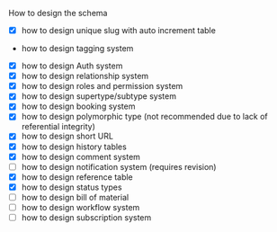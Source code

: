 How to design the schema

- [x] how to design unique slug with auto increment table
- how to design tagging system
- [x] how to design Auth system
- [x] how to design relationship system
- [x] how to design roles and permission system
- [x] how to design supertype/subtype system
- [x] how to design booking system
- [x] how to design polymorphic type (not recommended due to lack of referential integrity)
- [x] how to design short URL
- [x] how to design history tables
- [x] how to design comment system
- [ ] how to design notification system (requires revision)
- [x] how to design reference table
- [x] how to design status types
- [ ] how to design bill of material
- [ ] how to design workflow system
- [ ] how to design subscription system
